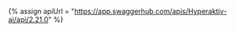 {% assign apiUrl = "https://app.swaggerhub.com/apis/Hyperaktiv-ai/api/2.21.0" %}


[Amplitude]: https://amplitude.com/
[Framer]: https://framer.com
[Google Analytics]: https://analytics.google.com/
[Google Tag Manager]: https://tagmanager.google.com/
[Hotjar]: https://hotjar.com/
[Hyperaktiv]: https://www.hyperaktiv.ai/
[Microsoft Clarity]: https://clarity.microsoft.com/
[Mixpanel]: https://mixpanel.com/
[Posthog]: https://posthog.com/
[Segment]: https://segment.com/
[Slack community]: https://join.slack.com/t/hyperaktivcommunity/shared_invite/zt-2gxxifo1f-N1lKn5~V32Hgvpx4~oi4IA
